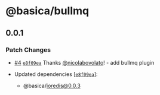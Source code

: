 # @basica/bullmq

## 0.0.1

### Patch Changes

- [#4](https://github.com/nicolabovolato/basica/pull/4) [`e8f09ea`](https://github.com/nicolabovolato/basica/commit/e8f09ea5ed42e17a1d809ebd57bb859896b42782) Thanks [@nicolabovolato](https://github.com/nicolabovolato)! - add bullmq plugin

- Updated dependencies [[`e8f09ea`](https://github.com/nicolabovolato/basica/commit/e8f09ea5ed42e17a1d809ebd57bb859896b42782)]:
  - @basica/ioredis@0.0.3

